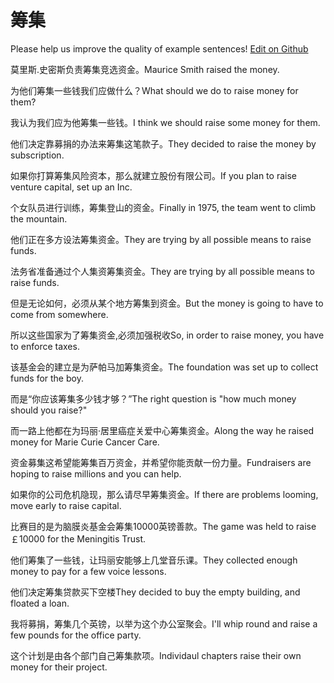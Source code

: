 # 筹集

Please help us improve the quality of example sentences! [Edit on Github](https://github.com/jiyushe/jiyu-example-sentence-source/blob/main/chinese/chouji.md)

<p><span class="chinese">莫里斯.史密斯负责筹集竞选资金。</span><span class="english">Maurice Smith raised the money.</span></p>

<p><span class="chinese">为他们筹集一些钱我们应做什么？</span><span class="english">What should we do to raise money for them?</span></p>

<p><span class="chinese">我认为我们应为他筹集一些钱。</span><span class="english">I think we should raise some money for them.</span></p>

<p><span class="chinese">他们决定靠募捐的办法来筹集这笔款子。</span><span class="english">They decided to raise the money by subscription.</span></p>

<p><span class="chinese">如果你打算筹集风险资本，那么就建立股份有限公司。</span><span class="english">If you plan to raise venture capital, set up an Inc.</span></p>

<p><span class="chinese">个女队员进行训练，筹集登山的资金。</span><span class="english">Finally in 1975, the team went to climb the mountain.</span></p>

<p><span class="chinese">他们正在多方设法筹集资金。</span><span class="english">They are trying by all possible means to raise funds.</span></p>

<p><span class="chinese">法务省准备通过个人集资筹集资金。</span><span class="english">They are trying by all possible means to raise funds.</span></p>

<p><span class="chinese">但是无论如何，必须从某个地方筹集到资金。</span><span class="english">But the money is going to have to come from somewhere.</span></p>

<p><span class="chinese">所以这些国家为了筹集资金,必须加强税收</span><span class="english">So, in order to raise money, you have to enforce taxes.</span></p>

<p><span class="chinese">该基金会的建立是为萨帕马加筹集资金。</span><span class="english">The foundation was set up to collect funds for the boy.</span></p>

<p><span class="chinese">而是“你应该筹集多少钱才够？”</span><span class="english">The right question is "how much money should you raise?"</span></p>

<p><span class="chinese">而一路上他都在为玛丽·居里癌症关爱中心筹集资金。</span><span class="english">Along the way he raised money for Marie Curie Cancer Care.</span></p>

<p><span class="chinese">资金募集这希望能筹集百万资金，并希望你能贡献一份力量。</span><span class="english">Fundraisers are hoping to raise millions and you can help.</span></p>

<p><span class="chinese">如果你的公司危机隐现，那么请尽早筹集资金。</span><span class="english">If there are problems looming, move early to raise capital.</span></p>

<p><span class="chinese">比赛目的是为脑膜炎基金会筹集10000英镑善款。</span><span class="english">The game was held to raise ￡10000 for the Meningitis Trust.</span></p>

<p><span class="chinese">他们筹集了一些钱，让玛丽安能够上几堂音乐课。</span><span class="english">They collected enough money to pay for a few voice lessons.</span></p>

<p><span class="chinese">他们决定筹集贷款买下空楼</span><span class="english">They decided to buy the empty building, and floated a loan.</span></p>

<p><span class="chinese">我将募捐，筹集几个英镑，以举为这个办公室聚会。</span><span class="english">I'll whip round and raise a few pounds for the office party.</span></p>

<p><span class="chinese">这个计划是由各个部门自己筹集款项。</span><span class="english">Individaul chapters raise their own money for their project.</span></p>

